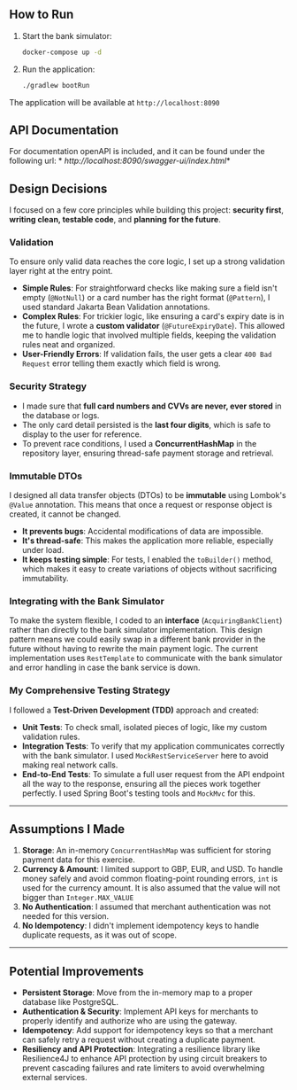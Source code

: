 ## How to Run

1. Start the bank simulator:
   ```bash
   docker-compose up -d
   ```

2. Run the application:
   ```bash
   ./gradlew bootRun
   ```

The application will be available at `http://localhost:8090`

## API Documentation

For documentation openAPI is included, and it can be found under the following url: *
*http://localhost:8090/swagger-ui/index.html**

## Design Decisions

I focused on a few core principles while building this project: **security first**, **writing clean,
testable code**, and **planning for the future**.

### Validation

To ensure only valid data reaches the core logic, I set up a strong validation layer right at the
entry point.

* **Simple Rules**: For straightforward checks like making sure a field isn't empty (`@NotNull`) or
  a card number has the right format (`@Pattern`), I used standard Jakarta Bean Validation
  annotations.
* **Complex Rules**: For trickier logic, like ensuring a card's expiry date is in the future, I
  wrote a **custom validator** (`@FutureExpiryDate`). This allowed me to handle logic that involved
  multiple fields, keeping the validation rules neat and organized.
* **User-Friendly Errors**: If validation fails, the user gets a clear `400 Bad Request` error
  telling them exactly which field is wrong.

### Security Strategy

* I made sure that **full card numbers and CVVs are never, ever stored** in the database or logs.
* The only card detail persisted is the **last four digits**, which is safe to display to the user
  for reference.
* To prevent race conditions, I used a **ConcurrentHashMap** in the repository layer, ensuring
  thread-safe payment storage and retrieval.

### Immutable DTOs

I designed all data transfer objects (DTOs) to be **immutable** using Lombok's `@Value` annotation.
This means that once a request or response object is created, it cannot be changed.

* **It prevents bugs**: Accidental modifications of data are impossible.
* **It's thread-safe**: This makes the application more reliable, especially under load.
* **It keeps testing simple**: For tests, I enabled the `toBuilder()` method, which makes it easy to
  create variations of objects without sacrificing immutability.

### Integrating with the Bank Simulator

To make the system flexible, I coded to an **interface** (`AcquiringBankClient`) rather than
directly to the bank simulator implementation. This design pattern means we
could easily swap in a different bank provider in the future without having
to rewrite the main payment logic. The current implementation uses `RestTemplate` to communicate
with the bank simulator and error handling in case the bank service is down.

### My Comprehensive Testing Strategy

I followed a **Test-Driven Development (TDD)** approach and created:

* **Unit Tests**: To check small, isolated pieces of logic, like my custom validation rules.
* **Integration Tests**: To verify that my application communicates correctly with the bank
  simulator. I used `MockRestServiceServer` here to avoid making real network calls.
* **End-to-End Tests**: To simulate a full user request from the API endpoint all the way to the
  response, ensuring all the pieces work together perfectly. I used Spring Boot's testing tools and
  `MockMvc` for this.

---

## Assumptions I Made

1. **Storage**: An in-memory `ConcurrentHashMap` was sufficient for storing payment data for this exercise.
2. **Currency & Amount**: I limited support to GBP, EUR, and USD. To handle money safely and avoid
   common floating-point rounding errors, `int` is used for the currency amount. It is also assumed
   that the
   value will not bigger than `Integer.MAX_VALUE`
3. **No Authentication**: I assumed that merchant authentication was not needed for this version.
4. **No Idempotency**: I didn't implement idempotency keys to handle duplicate requests, as it was
   out of scope.

---

## Potential Improvements

* **Persistent Storage**: Move from the in-memory map to a proper database like PostgreSQL.
* **Authentication & Security**: Implement API keys for merchants to properly identify and authorize
  who are using the gateway.
* **Idempotency**: Add support for idempotency keys so that a merchant can safely retry a request
  without creating a duplicate payment.
* **Resiliency and API Protection**: Integrating a resilience library like Resilience4J to enhance
  API
  protection by using circuit breakers to prevent cascading failures and rate limiters to avoid
  overwhelming external services.
